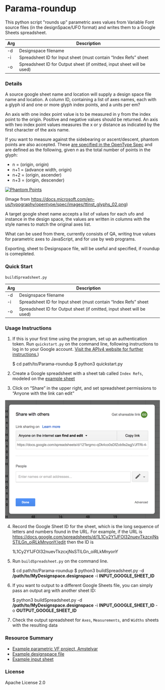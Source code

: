 # Parama-roundup

This python script "rounds up" parametric axes values from Variable Font source files (in the designSpace/UFO format) and writes them to a Google Sheets spreadsheet.

| Arg | Description                                                            |
|-----|------------------------------------------------------------------------|
| -d  | Designspace filename                                                   |
| -i  | Spreadsheet ID for Input sheet (must contain “Index Refs” sheet        |
| -o  | Spreadsheet ID for Output sheet (if omitted, input sheet will be used) |

### Details

A source google sheet name and location will supply a design space file name and location. A column ID, containing a list of axes names, each with a glyph id and one or more glyph index points, and a units per em?

An axis with one index point value is to be measured in y from the index point to the origin. Positive and negative values should be returned.
An axis with two index point values measures the x or y distance as indicated by the first character of the axis name.

If you want to measure against the sidebearing or ascent/descent, phantom points are also accepted. These [are specified in the OpenType Spec](https://docs.microsoft.com/en-us/typography/opentype/spec/tt_instructing_glyphs#phantoms) and are defined as the following, given _n_ as the total number of points in the glyph:

* n = (origin, origin)
* n+1 = (advance width, origin)
* n+2 = (origin, ascender)
* n+3 = (origin, descender)

[![Phantom Points](https://docs.microsoft.com/en-us/typography/opentype/spec/images/ttinst_glyphs_02.png)](https://docs.microsoft.com/en-us/typography/opentype/spec/tt_instructing_glyphs#phantoms)

(Image from <https://docs.microsoft.com/en-us/typography/opentype/spec/images/ttinst_glyphs_02.png>)

A target google sheet name accepts a list of values for each ufo and instance in the design space, the values are written in columns with the style names to match the original axes list.

What can be used from there, currently consists of QA, writing true values for parametric axes to JavaScript, and for use by web programs.

Exporting, sheet to Designspace file, will be useful and specified, if roundup is comepleted.

### Quick Start

`buildSpreadsheet.py`

| Arg | Description                                                            |
|-----|------------------------------------------------------------------------|
| -d  | Designspace filename                                                   |
| -i  | Spreadsheet ID for Input sheet (must contain “Index Refs” sheet        |
| -o  | Spreadsheet ID for Output sheet (if omitted, input sheet will be used) |

### Usage Instructions

1. If this is your first time using the program, set up an authentication token. Run `quickstart.py` on the command line, following instructions to log in to your Google account. [Visit the APIv4 website for further instructions.](https://developers.google.com/sheets/api/quickstart/python))

    $ cd path/to/Parama-roundup
    $ python3 quickstart.py

2. Create a Google spreadsheet with a sheet tab called `Index Refs`, modeled on the [example sheet](https://docs.google.com/spreadsheets/d/1L1Cy2Y1JFOl32nuevTkzcxjNsSTlLGn_oiRLkMnyonY)

3. Click on “Share” in the upper right, and set spreadsheet permissions to “Anyone with the link can edit”

![Sharing settings](assets/sharing.png)

4. Record the Google Sheet ID for the sheet, which is the long sequence of letters and numbers found in the URL. For example, if the URL is <https://docs.google.com/spreadsheets/d/1L1Cy2Y1JFOl32nuevTkzcxjNsSTlLGn_oiRLkMnyonY/edit> then the ID is

    1L1Cy2Y1JFOl32nuevTkzcxjNsSTlLGn_oiRLkMnyonY

5. Run `buildSpreadsheet.py` on the command line.

    $ cd path/to/Parama-roundup
    $ python3 buildSpreadsheet.py -d **/path/to/MyDesignspace.designspace** -i **INPUT_GOOGLE_SHEET_ID**

6. If you want to output to a different Google Sheets file, you can simply pass an output arg with another sheet ID:

    $ python3 buildSpreadsheet.py -d **/path/to/MyDesignspace.designspace** -i **INPUT_GOOGLE_SHEET_ID** -o **OUTPUT_GOOGLE_SHEET_ID**

7. Check the output spreadsheet for `Axes`, `Measurements`, and `Widths` sheets with the resulting data

### Resource Summary

* [Example parametric VF project, Amstelvar](https://github.com/typenetwork/amstelvar/) 
* [Example designspace file](https://github.com/TypeNetwork/Amstelvar/blob/master/sources/Amstelvar-NewCharset/Amstelvar-Roman-010.designspace)
* [Example input sheet](https://docs.google.com/spreadsheets/d/1L1Cy2Y1JFOl32nuevTkzcxjNsSTlLGn_oiRLkMnyonY)

### License

Apache License 2.0
